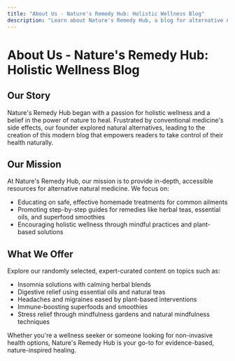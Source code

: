```yaml
---
title: "About Us - Nature's Remedy Hub: Holistic Wellness Blog"
description: "Learn about Nature's Remedy Hub, a blog for alternative natural medicine with step-by-step guides to holistic health using nature's remedies."
---
```


# About Us - Nature's Remedy Hub: Holistic Wellness Blog

<div class="container mx-auto px-4 py-8">

## Our Story

Nature's Remedy Hub began with a passion for holistic wellness and a belief in the power of nature to heal. Frustrated by conventional medicine's side effects, our founder explored natural alternatives, leading to the creation of this modern blog that empowers readers to take control of their health naturally.

## Our Mission

At Nature's Remedy Hub, our mission is to provide in-depth, accessible resources for alternative natural medicine. We focus on:

- Educating on safe, effective homemade treatments for common ailments
- Promoting step-by-step guides for remedies like herbal teas, essential oils, and superfood smoothies
- Encouraging holistic wellness through mindful practices and plant-based solutions

## What We Offer

Explore our randomly selected, expert-curated content on topics such as:

- Insomnia solutions with calming herbal blends
- Digestive relief using essential oils and natural teas
- Headaches and migraines eased by plant-based interventions
- Immune-boosting superfoods and smoothies
- Stress relief through mindfulness gardens and natural mindfulness techniques

Whether you're a wellness seeker or someone looking for non-invasive health options, Nature's Remedy Hub is your go-to for evidence-based, nature-inspired healing.

</div>
